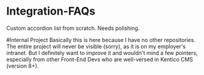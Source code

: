 # Integration-FAQs
Custom accordion list from scratch. Needs polishing.

#Internal Project
Basically this is here because I have no other repositories. 
The entire project will never be visible (sorry), as it is on
my employer's intranet.
But I definitely want to improve it and wouldn't mind a few 
pointers, especially from other Front-End Devs who are well-versed 
in Kentico CMS (version 8+).
